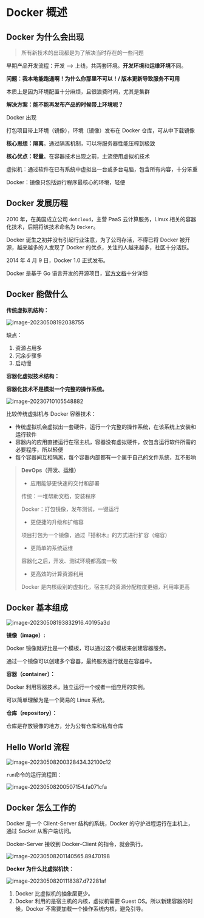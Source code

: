 # Docker 概述

## Docker 为什么会出现

> 所有新技术的出现都是为了解决当时存在的一些问题

早期产品开发流程：开发 --> 上线，共两套环境。**开发环境**和**运维环境**不同。

**问题：我本地能跑通啊！为什么你那里不可以！/ 版本更新导致服务不可用**

本质上是因为环境配置十分麻烦，且很浪费时间，尤其是集群

**解决方案：能不能再发布产品的时候带上环境呢？**

Docker 出现

打包项目带上环境（镜像），环境（镜像）发布在 Docker 仓库，可从中下载镜像

**核心思想：隔离**。通过隔离机制，可以将服务器性能压榨到极致

**核心优点：轻量**。在容器技术出现之前，主流使用虚拟机技术

虚拟机：通过软件在已有系统中虚拟出一台或多台电脑，包含所有内容，十分笨重

Docker：镜像只包括运行程序最核心的环境，轻便

## Docker 发展历程

2010 年，在美国成立公司 `dotcloud`，主营 PaaS 云计算服务，Linux 相关的容器化技术，后期将该技术命名为 `Docker`。

Docker 诞生之初并没有引起行业注意，为了公司存活，不得已将 Docker 被开源，越来越多的人发现了 Docker 的优点，关注的人越来越多，社区十分活跃。

2014 年 4 月 9 日，Docker 1.0 正式发布。

Docker 是基于 Go 语言开发的开源项目，[官方文档](https://docs.docker.com/)十分详细

## Docker 能做什么

**传统虚拟机结构：**

![image-20230508192038755](./assets/image-20230508192038755.5b58c289.png)

缺点：

1. 资源占用多
1. 冗余步骤多
1. 启动慢

**容器化虚拟技术结构：**

**容器化技术不是模拟一个完整的操作系统。**

![image-20230710105548882](./assets/image-20230710105548882.png)

比较传统虚拟机与 Docker 容器技术：

- 传统虚拟机会虚拟出一套硬件，运行一个完整的操作系统，在该系统上安装和运行软件
- 容器内的应用直接运行在宿主机，容器没有虚拟硬件，仅包含运行软件所需的必要程序，所以轻便
- 每个容器间互相隔离，每个容器内部都有一个属于自己的文件系统，互不影响

> **DevOps（开发、运维）**
>
> - 应用能够更快速的交付和部署
>
> 传统：一堆帮助文档，安装程序
>
> Docker：打包镜像，发布测试，一键运行
>
> - 更便捷的升级和扩缩容
>
> 项目打包为一个镜像，通过『搭积木』的方式进行扩容（缩容）
>
> - 更简单的系统运维
>
> 容器化之后，开发、测试环境都高度一致
>
> - 更高效的计算资源利用
>
> Docker 是内核级别的虚拟化，宿主机的资源分配粒度更细，利用率更高

## Docker 基本组成

![image-20230508193832916.40195a3d](./assets/image-20230508193832916.40195a3d.png)

**镜像（image）:**

Docker 镜像就好比是一个模板，可以通过这个模板来创建容器服务。

通过一个镜像可以创建多个容器，最终服务运行就是在容器中。

**容器（container）：**

Docker 利用容器技术，独立运行一个或者一组应用的实例。

可以简单理解为是一个简易的 Linux 系统。

**仓库（repository）：**

仓库是存放镜像的地方，分为公有仓库和私有仓库

## Hello World 流程

![image-20230508200328434.32100c12](./assets/image-20230508200328434.32100c12.png)

`run`命令的运行流程图：

![image-20230508200507154.fa071cfa](./assets/image-20230508200507154.fa071cfa.png)

## Docker 怎么工作的

Docker 是一个 Client-Server 结构的系统，Docker 的守护进程运行在主机上，通过 Socket 从客户端访问。

Docker-Server 接收到 Docker-Client 的指令，就会执行。

![image-20230508201140565.89470198](./assets/image-20230508201140565.89470198.png)

**Docker 为什么比虚拟机快：**

![image-20230508201118387.d72281af](./assets/image-20230508201118387.d72281af.png)

1. Docker 比虚拟机的抽象层更少。
1. Docker 利用的是宿主机的内核，虚拟机需要 Guest OS。所以新建容器的时候，Docker 不需要加载一个操作系统内核，避免引导。